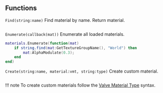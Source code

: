 ## Functions
```Find(string:name)``` Find material by name. Return material.

```lua 
``` 

```Enumerate(callback(mat))``` Enumerate all loaded materials.

```lua 
materials.Enumerate(function(mat)
	if string.find(mat:GetTextureGroupName(), "World") then
		mat:AlphaModulate(0.3);
	end
end)
``` 

```Create(string:name, material:vmt, string:type)``` Create custom material.

```lua 
``` 

!!! note
	To create custom materials follow the [Valve Material Type](https://developer.valvesoftware.com/wiki/Material) syntax.